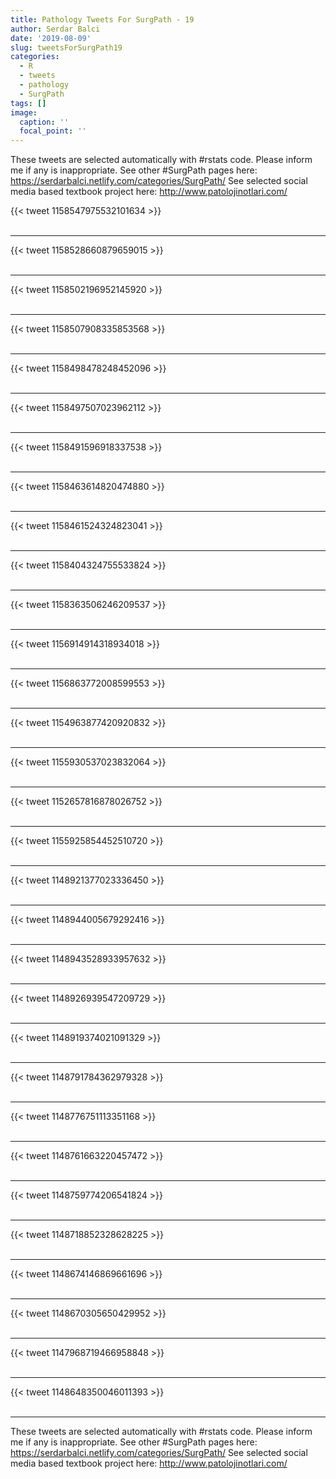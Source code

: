 ```yaml
---
title: Pathology Tweets For SurgPath - 19
author: Serdar Balci
date: '2019-08-09'
slug: tweetsForSurgPath19
categories:
  - R
  - tweets
  - pathology
  - SurgPath
tags: []
image:
  caption: ''
  focal_point: ''
---
```



These tweets are selected automatically with #rstats code. Please inform me if any is inappropriate.
See other #SurgPath pages here: https://serdarbalci.netlify.com/categories/SurgPath/ 
See selected social media based textbook project here: http://www.patolojinotlari.com/

{{< tweet 1158547975532101634 >}}
<br>
<br>
<hr>
{{< tweet 1158528660879659015 >}}
<br>
<br>
<hr>
{{< tweet 1158502196952145920 >}}
<br>
<br>
<hr>
{{< tweet 1158507908335853568 >}}
<br>
<br>
<hr>
{{< tweet 1158498478248452096 >}}
<br>
<br>
<hr>
{{< tweet 1158497507023962112 >}}
<br>
<br>
<hr>
{{< tweet 1158491596918337538 >}}
<br>
<br>
<hr>
{{< tweet 1158463614820474880 >}}
<br>
<br>
<hr>
{{< tweet 1158461524324823041 >}}
<br>
<br>
<hr>
{{< tweet 1158404324755533824 >}}
<br>
<br>
<hr>
{{< tweet 1158363506246209537 >}}
<br>
<br>
<hr>
{{< tweet 1156914914318934018 >}}
<br>
<br>
<hr>
{{< tweet 1156863772008599553 >}}
<br>
<br>
<hr>
{{< tweet 1154963877420920832 >}}
<br>
<br>
<hr>
{{< tweet 1155930537023832064 >}}
<br>
<br>
<hr>
{{< tweet 1152657816878026752 >}}
<br>
<br>
<hr>
{{< tweet 1155925854452510720 >}}
<br>
<br>
<hr>
{{< tweet 1148921377023336450 >}}
<br>
<br>
<hr>
{{< tweet 1148944005679292416 >}}
<br>
<br>
<hr>
{{< tweet 1148943528933957632 >}}
<br>
<br>
<hr>
{{< tweet 1148926939547209729 >}}
<br>
<br>
<hr>
{{< tweet 1148919374021091329 >}}
<br>
<br>
<hr>
{{< tweet 1148791784362979328 >}}
<br>
<br>
<hr>
{{< tweet 1148776751113351168 >}}
<br>
<br>
<hr>
{{< tweet 1148761663220457472 >}}
<br>
<br>
<hr>
{{< tweet 1148759774206541824 >}}
<br>
<br>
<hr>
{{< tweet 1148718852328628225 >}}
<br>
<br>
<hr>
{{< tweet 1148674146869661696 >}}
<br>
<br>
<hr>
{{< tweet 1148670305650429952 >}}
<br>
<br>
<hr>
{{< tweet 1147968719466958848 >}}
<br>
<br>
<hr>
{{< tweet 1148648350046011393 >}}
<br>
<br>
<hr>


These tweets are selected automatically with #rstats code. Please inform me if any is inappropriate.
See other #SurgPath pages here: https://serdarbalci.netlify.com/categories/SurgPath/ 
See selected social media based textbook project here: http://www.patolojinotlari.com/
